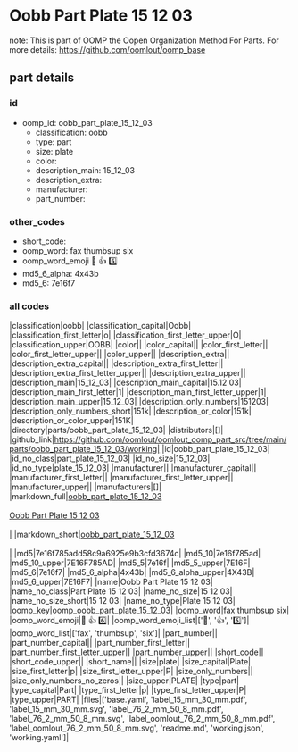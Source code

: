 # Oobb Part Plate 15 12 03  

note: This is part of OOMP the Oopen Organization Method For Parts. For more details: https://github.com/oomlout/oomp_base

##  part details





### id
* oomp_id: oobb_part_plate_15_12_03
  * classification: oobb
  * type: part
  * size: plate
  * color: 
  * description_main: 15_12_03
  * description_extra: 
  * manufacturer: 
  * part_number: 

### other_codes
* short_code: 
* oomp_word: fax thumbsup six
* oomp_word_emoji :fax: :thumbsup: :six:
* md5_6_alpha: 4x43b
* md5_6: 7e16f7

### all codes 
|classification|oobb|
|classification_capital|Oobb|
|classification_first_letter|o|
|classification_first_letter_upper|O|
|classification_upper|OOBB|
|color||
|color_capital||
|color_first_letter||
|color_first_letter_upper||
|color_upper||
|description_extra||
|description_extra_capital||
|description_extra_first_letter||
|description_extra_first_letter_upper||
|description_extra_upper||
|description_main|15_12_03|
|description_main_capital|15.12 03|
|description_main_first_letter|1|
|description_main_first_letter_upper|1|
|description_main_upper|15_12_03|
|description_only_numbers|151203|
|description_only_numbers_short|151k|
|description_or_color|151k|
|description_or_color_upper|151K|
|directory|parts/oobb_part_plate_15_12_03|
|distributors|[]|
|github_link|https://github.com/oomlout/oomlout_oomp_part_src/tree/main/parts/oobb_part_plate_15_12_03/working|
|id|oobb_part_plate_15_12_03|
|id_no_class|part_plate_15_12_03|
|id_no_size|15_12_03|
|id_no_type|plate_15_12_03|
|manufacturer||
|manufacturer_capital||
|manufacturer_first_letter||
|manufacturer_first_letter_upper||
|manufacturer_upper||
|manufacturers|[]|
|markdown_full|[oobb_part_plate_15_12_03](https://github.com/oomlout/oomlout_oomp_part_src/tree/main/parts/oobb_part_plate_15_12_03/working)<br>[](https://github.com/oomlout/oomlout_oomp_part_src/tree/main/parts/oobb_part_plate_15_12_03/working)<br>[Oobb Part Plate 15 12 03](https://github.com/oomlout/oomlout_oomp_part_src/tree/main/parts/oobb_part_plate_15_12_03/working)<br><br>|
|markdown_short|[oobb_part_plate_15_12_03](https://github.com/oomlout/oomlout_oomp_part_src/tree/main/parts/oobb_part_plate_15_12_03/working)<br><br>|
|md5|7e16f785add58c9a6925e9b3cfd3674c|
|md5_10|7e16f785ad|
|md5_10_upper|7E16F785AD|
|md5_5|7e16f|
|md5_5_upper|7E16F|
|md5_6|7e16f7|
|md5_6_alpha|4x43b|
|md5_6_alpha_upper|4X43B|
|md5_6_upper|7E16F7|
|name|Oobb Part Plate 15 12 03|
|name_no_class|Part Plate 15 12 03|
|name_no_size|15 12 03|
|name_no_size_short|15 12 03|
|name_no_type|Plate 15 12 03|
|oomp_key|oomp_oobb_part_plate_15_12_03|
|oomp_word|fax thumbsup six|
|oomp_word_emoji|:fax: :thumbsup: :six:|
|oomp_word_emoji_list|[':fax:', ':thumbsup:', ':six:']|
|oomp_word_list|['fax', 'thumbsup', 'six']|
|part_number||
|part_number_capital||
|part_number_first_letter||
|part_number_first_letter_upper||
|part_number_upper||
|short_code||
|short_code_upper||
|short_name||
|size|plate|
|size_capital|Plate|
|size_first_letter|p|
|size_first_letter_upper|P|
|size_only_numbers||
|size_only_numbers_no_zeros||
|size_upper|PLATE|
|type|part|
|type_capital|Part|
|type_first_letter|p|
|type_first_letter_upper|P|
|type_upper|PART|
|files|['base.yaml', 'label_15_mm_30_mm.pdf', 'label_15_mm_30_mm.svg', 'label_76_2_mm_50_8_mm.pdf', 'label_76_2_mm_50_8_mm.svg', 'label_oomlout_76_2_mm_50_8_mm.pdf', 'label_oomlout_76_2_mm_50_8_mm.svg', 'readme.md', 'working.json', 'working.yaml']|
